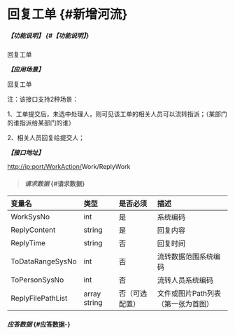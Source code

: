 # 回复工单 {#新增河流}

##### _【功能说明】_ {#【功能说明】}

回复工单

_**【应用场景】**_

回复工单

注：该接口支持2种场景：

1、工单提交后，未选中处理人，则可见该工单的相关人员可以流转指派；（某部门的谁指派给某部门的谁）

2、相关人员回复给提交人；

_**【接口地址】**_

[http://ip:port/WorkAction/](http://ip:port/HMAction/River/AddRiver)Work/ReplyWork

> #### _请求数据_ {#请求数据}

| 变量名 | 类型 | 是否必须 | 描述 |
| :--- | :--- | :--- | :--- |
| WorkSysNo | int | 是 | 系统编码 |
| ReplyContent | string | 是 | 回复内容 |
| ReplyTime | string | 否 | 回复时间 |
| ToDataRangeSysNo | int | 否 | 流转数据范围系统编码 |
| ToPersonSysNo | int | 否 | 流转人员系统编码 |
| ReplyFilePathList | array string | 否（可选配置） | 文件或图片Path列表（第一张为首图） |


#### _应答数据_ {#应答数据-}



